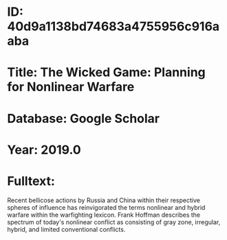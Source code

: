 # ID: 40d9a1138bd74683a4755956c916aaba
# Title: The Wicked Game: Planning for Nonlinear Warfare
# Database: Google Scholar
# Year: 2019.0
# Fulltext:
Recent bellicose actions by Russia and China within their respective spheres of influence has reinvigorated the terms nonlinear and hybrid warfare within the warfighting lexicon.
Frank Hoffman describes the spectrum of today's nonlinear conflict as consisting of gray zone, irregular, hybrid, and limited conventional conflicts.